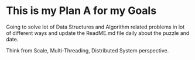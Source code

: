 # This is my Plan A for my Goals
Going to solve lot of Data Structures and Algorithm related problems in lot of different ways and update the ReadME.md file daily about the puzzle and date.

Think from Scale, Multi-Threading, Distributed System perspective.
